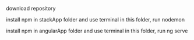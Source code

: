 download repository

install npm in stackApp folder and use terminal in this folder, run nodemon

install npm in angularApp folder and use terminal in this folder, run ng serve
